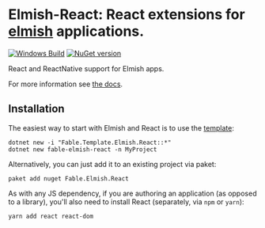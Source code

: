 Elmish-React: React extensions for [elmish](https://github.com/elmish/elmish) applications.
=======
[![Windows Build](https://ci.appveyor.com/api/projects/status/vg3200aksdbvx5me/branch/v4.x?svg=true)](https://ci.appveyor.com/project/et1975/react/branch/v4.x) [![NuGet version](https://badge.fury.io/nu/Fable.Elmish.React.svg)](https://badge.fury.io/nu/Fable.Elmish.React)

React and ReactNative support for Elmish apps.

For more information see [the docs](https://elmish.github.io/react).

## Installation
The easiest way to start with Elmish and React is to use the [template](https://github.com/elmish/templates):


```shell
dotnet new -i "Fable.Template.Elmish.React::*"
dotnet new fable-elmish-react -n MyProject
```

Alternatively, you can just add it to an existing project via paket:

```shell
paket add nuget Fable.Elmish.React
```

As with any JS dependency, if you are authoring an application (as opposed to a library), you'll also need to install React (separately, via `npm` or `yarn`):

```shell
yarn add react react-dom
```
